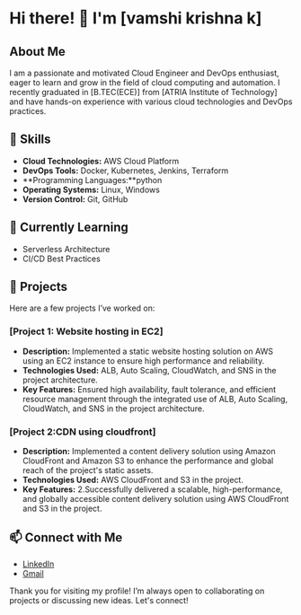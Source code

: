 # Hi there! 👋 I'm [vamshi krishna k]

## About Me
I am a passionate and motivated Cloud Engineer and DevOps enthusiast, eager to learn and grow in the field of cloud computing and automation. I recently graduated in [B.TEC(ECE)] from [ATRIA Institute of Technology] and have hands-on experience with various cloud technologies and DevOps practices.

## 🔧 Skills
- **Cloud Technologies:** AWS Cloud Platform
- **DevOps Tools:** Docker, Kubernetes, Jenkins, Terraform
- **Programming Languages:**python
- **Operating Systems:** Linux, Windows
- **Version Control:** Git, GitHub

## 🌱 Currently Learning
- Serverless Architecture
- CI/CD Best Practices

## 📂 Projects
Here are a few projects I’ve worked on:

### [Project 1: Website hosting in EC2]
- **Description:**  Implemented a static website hosting solution on AWS using an EC2 instance to ensure high performance and   reliability.
- **Technologies Used:** ALB,  Auto Scaling, CloudWatch, and SNS in the project architecture.
- **Key Features:** Ensured high availability, fault tolerance, and efficient resource management through the integrated use of    ALB,  Auto Scaling, CloudWatch, and SNS in the project architecture.

### [Project 2:CDN using cloudfront]
- **Description:** Implemented a content delivery solution using Amazon CloudFront and Amazon S3 to enhance the performance and global reach of the project's static assets.
- **Technologies Used:** AWS CloudFront and S3 in the project.
- **Key Features:** 2.Successfully delivered a scalable, high-performance, and globally accessible content delivery solution using AWS CloudFront and S3 in the project.
## 📫 Connect with Me
- [LinkedIn](https://www.linkedin.com/in/vamshi-krishna-k-522013241)
- [Gmail](vamshikrishnak25062000@gmail.com)
  

Thank you for visiting my profile! I’m always open to collaborating on projects or discussing new ideas. Let's connect!
